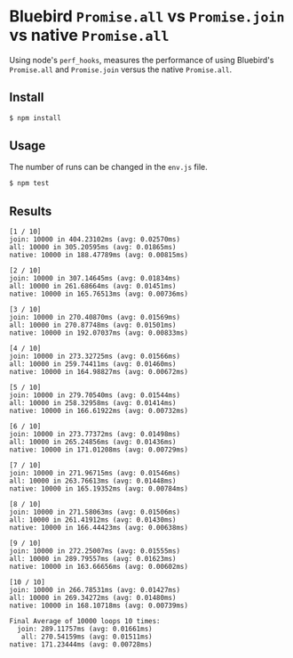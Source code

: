 # Bluebird `Promise.all` vs `Promise.join` vs native `Promise.all`

Using node's `perf_hooks`, measures the performance of using Bluebird's `Promise.all` and `Promise.join` versus the native `Promise.all`.

## Install

```bash
$ npm install
```

## Usage

The number of runs can be changed in the `env.js` file.

```bash
$ npm test
```

## Results

```
[1 / 10]
join: 10000 in 404.23102ms (avg: 0.02570ms)
all: 10000 in 305.20595ms (avg: 0.01865ms)
native: 10000 in 188.47789ms (avg: 0.00815ms)

[2 / 10]
join: 10000 in 307.14645ms (avg: 0.01834ms)
all: 10000 in 261.68664ms (avg: 0.01451ms)
native: 10000 in 165.76513ms (avg: 0.00736ms)

[3 / 10]
join: 10000 in 270.40870ms (avg: 0.01569ms)
all: 10000 in 270.87748ms (avg: 0.01501ms)
native: 10000 in 192.07037ms (avg: 0.00833ms)

[4 / 10]
join: 10000 in 273.32725ms (avg: 0.01566ms)
all: 10000 in 259.74411ms (avg: 0.01460ms)
native: 10000 in 164.98827ms (avg: 0.00672ms)

[5 / 10]
join: 10000 in 279.70540ms (avg: 0.01544ms)
all: 10000 in 258.32958ms (avg: 0.01414ms)
native: 10000 in 166.61922ms (avg: 0.00732ms)

[6 / 10]
join: 10000 in 273.77372ms (avg: 0.01498ms)
all: 10000 in 265.24856ms (avg: 0.01436ms)
native: 10000 in 171.01208ms (avg: 0.00729ms)

[7 / 10]
join: 10000 in 271.96715ms (avg: 0.01546ms)
all: 10000 in 263.76613ms (avg: 0.01448ms)
native: 10000 in 165.19352ms (avg: 0.00784ms)

[8 / 10]
join: 10000 in 271.58063ms (avg: 0.01506ms)
all: 10000 in 261.41912ms (avg: 0.01430ms)
native: 10000 in 166.44423ms (avg: 0.00638ms)

[9 / 10]
join: 10000 in 272.25007ms (avg: 0.01555ms)
all: 10000 in 289.79557ms (avg: 0.01623ms)
native: 10000 in 163.66656ms (avg: 0.00602ms)

[10 / 10]
join: 10000 in 266.78531ms (avg: 0.01427ms)
all: 10000 in 269.34272ms (avg: 0.01480ms)
native: 10000 in 168.10718ms (avg: 0.00739ms)

Final Average of 10000 loops 10 times:
  join: 289.11757ms (avg: 0.01661ms)
   all: 270.54159ms (avg: 0.01511ms)
native: 171.23444ms (avg: 0.00728ms)
```